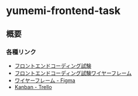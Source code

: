 # yumemi-frontend-task

## 概要

### 各種リンク

- [フロントエンドコーディング試験](https://notion.yumemi.co.jp/0e9ef27b55704d7882aab55cc86c999d)
- [フロントエンドコーディング試験ワイヤーフレーム](https://notion.yumemi.co.jp/ab4a837f8e764dffb0fc93c7b1387af7)
- [ワイヤーフレーム - Figma](https://www.figma.com/file/qZWJeXzXWuIrXjKOtlqHib/Untitled?node-id=0%3A1)
- [Kanban - Trello](https://trello.com/w/yumemifrontendtask)
